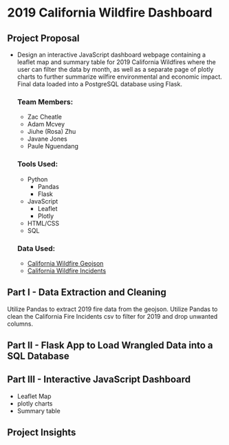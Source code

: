 # 2019 California Wildfire Dashboard


## Project Proposal
- Design an interactive JavaScript dashboard webpage containing a leaflet map and summary table for 2019 California Wildfires where the user can filter the data by month,
  as well as a separate page of plotly charts to further summarize wilfire environmental and economic impact. Final data loaded into a PostgreSQL database using Flask.
  
  ### Team Members:
    - Zac Cheatle
    - Adam Mcvey
    - Jiuhe (Rosa) Zhu
    - Javane Jones
    - Paule Nguendang
    
  ### Tools Used:
  - Python
    - Pandas
    - Flask
  - JavaScript
    - Leaflet
    - Plotly
  - HTML/CSS
  - SQL
  
  ### Data Used:
  - [California Wildfire Geojson](https://services3.arcgis.com/T4QMspbfLg3qTGWY/arcgis/rest/services/Public_Wildfire_Perimeters_View/FeatureServer/0/query?where=1%3D1&outFields=*&outSR=4326&f=json)
  - [California Wildfire Incidents](https://www.kaggle.com/ananthu017/california-wildfire-incidents-20132020)
  
## Part I - Data Extraction and Cleaning 
Utilize Pandas to extract 2019 fire data from the geojson.
Utilize Pandas to clean the California Fire Incidents csv to filter for 2019 and drop unwanted columns. 


## Part II - Flask App to Load Wrangled Data into a SQL Database


## Part III - Interactive JavaScript Dashboard

- Leaflet Map
- plotly charts
- Summary table

## Project Insights

  
 

